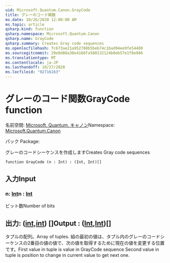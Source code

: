 ```yaml
---
uid: Microsoft.Quantum.Canon.GrayCode
title: グレーのコード関数
ms.date: 10/26/2020 12:00:00 AM
ms.topic: article
qsharp.kind: function
qsharp.namespace: Microsoft.Quantum.Canon
qsharp.name: GrayCode
qsharp.summary: Creates Gray code sequences
ms.openlocfilehash: fc673ae21a952788b5beb74c1bad94ee9fe54480
ms.sourcegitcommit: 29e0d88a30e4166fa580132124b0eb57e1f0e986
ms.translationtype: MT
ms.contentlocale: ja-JP
ms.lasthandoff: 10/27/2020
ms.locfileid: "92716163"
---
```

# <a name="graycode-function"></a><span data-ttu-id="2f1cb-102">グレーのコード関数</span><span class="sxs-lookup"><span data-stu-id="2f1cb-102">GrayCode function</span></span>

<span data-ttu-id="2f1cb-103">名前空間: [Microsoft. Quantum. キャノン](xref:Microsoft.Quantum.Canon)</span><span class="sxs-lookup"><span data-stu-id="2f1cb-103">Namespace: [Microsoft.Quantum.Canon](xref:Microsoft.Quantum.Canon)</span></span>

<span data-ttu-id="2f1cb-104">パック [](https://nuget.org/packages/)</span><span class="sxs-lookup"><span data-stu-id="2f1cb-104">Package: [](https://nuget.org/packages/)</span></span>


<span data-ttu-id="2f1cb-105">グレーのコードシーケンスを作成します</span><span class="sxs-lookup"><span data-stu-id="2f1cb-105">Creates Gray code sequences</span></span>

```qsharp
function GrayCode (n : Int) : (Int, Int)[]
```


## <a name="input"></a><span data-ttu-id="2f1cb-106">入力</span><span class="sxs-lookup"><span data-stu-id="2f1cb-106">Input</span></span>

### <a name="n--int"></a><span data-ttu-id="2f1cb-107">n: [Int](xref:microsoft.quantum.lang-ref.int)</span><span class="sxs-lookup"><span data-stu-id="2f1cb-107">n : [Int](xref:microsoft.quantum.lang-ref.int)</span></span>

<span data-ttu-id="2f1cb-108">ビット数</span><span class="sxs-lookup"><span data-stu-id="2f1cb-108">Number of bits</span></span>



## <a name="output--intint"></a><span data-ttu-id="2f1cb-109">出力: ([int](xref:microsoft.quantum.lang-ref.int),[int](xref:microsoft.quantum.lang-ref.int)) []</span><span class="sxs-lookup"><span data-stu-id="2f1cb-109">Output : ([Int](xref:microsoft.quantum.lang-ref.int),[Int](xref:microsoft.quantum.lang-ref.int))[]</span></span>

<span data-ttu-id="2f1cb-110">タプルの配列。</span><span class="sxs-lookup"><span data-stu-id="2f1cb-110">Array of tuples.</span></span> <span data-ttu-id="2f1cb-111">組の最初の値は、タプル内のグレーのコードシーケンスの2番目の値の値で、次の値を取得するために現在の値を変更する位置です。</span><span class="sxs-lookup"><span data-stu-id="2f1cb-111">First value in tuple is value in GrayCode sequence Second value in tuple is position to change in current value to get next one.</span></span>